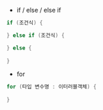 - if / else / else if
~~~java
if (조건식) {

} else if (조건식) {

} else {
    
}
~~~

- for
~~~java
for (타입 변수명 : 이터러블객체) {
    
}
~~~